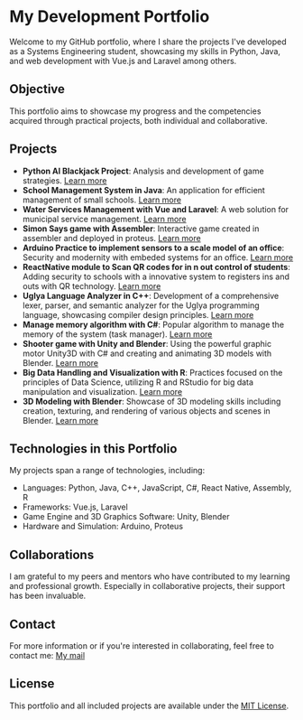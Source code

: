# My Development Portfolio

Welcome to my GitHub portfolio, where I share the projects I've developed as a Systems Engineering student, showcasing my skills in Python, Java, and web development with Vue.js and Laravel among others.

## Objective

This portfolio aims to showcase my progress and the competencies acquired through practical projects, both individual and collaborative.

## Projects

- **Python AI Blackjack Project**: Analysis and development of game strategies. [Learn more](link-to-project)
- **School Management System in Java**: An application for efficient management of small schools. [Learn more](link-to-project)
- **Water Services Management with Vue and Laravel**: A web solution for municipal service management. [Learn more](https://github.com/AlonsoSOscarI/Portfolio/tree/main/Vue-Laravel-WaterServicesProject)
- **Simon Says game with Assembler**: Interactive game created in assembler and deployed in proteus. [Learn more](https://github.com/AlonsoSOscarI/Portfolio/tree/main/Assembler-SimonSaysGame)
- **Arduino Practice to implement sensors to a scale model of an office**: Security and modernity with embeded systems for an office. [Learn more](link-to-project)
- **ReactNative module to Scan QR codes for in n out control of students**: Adding security to schools with a innovative system to registers ins and outs with QR technology. [Learn more](link-to-project)
- **Uglya Language Analyzer in C++**: Development of a comprehensive lexer, parser, and semantic analyzer for the Uglya programming language, showcasing compiler design principles. [Learn more](link-to-project)
- **Manage memory algorithm with C#**: Popular algorithm to manage the memory of the system (task manager). [Learn more](link-to-project)
- **Shooter game with Unity and Blender**: Using the powerful graphic motor Unity3D with C# and creating and animating 3D models with Blender. [Learn more](link-to-project)
- **Big Data Handling and Visualization with R**: Practices focused on the principles of Data Science, utilizing R and RStudio for big data manipulation and visualization. [Learn more](link-to-project)
- **3D Modeling with Blender**: Showcase of 3D modeling skills including creation, texturing, and rendering of various objects and scenes in Blender. [Learn more](link-to-project)

## Technologies in this Portfolio

My projects span a range of technologies, including:
- Languages: Python, Java, C++, JavaScript, C#, React Native, Assembly, R
- Frameworks: Vue.js, Laravel
- Game Engine and 3D Graphics Software: Unity, Blender
- Hardware and Simulation: Arduino, Proteus

## Collaborations

I am grateful to my peers and mentors who have contributed to my learning and professional growth. Especially in collaborative projects, their support has been invaluable.

## Contact

For more information or if you're interested in collaborating, feel free to contact me: [My mail](mailto:oscarsimental12@gmail.com)

## License

This portfolio and all included projects are available under the [MIT License](./LICENSE).
